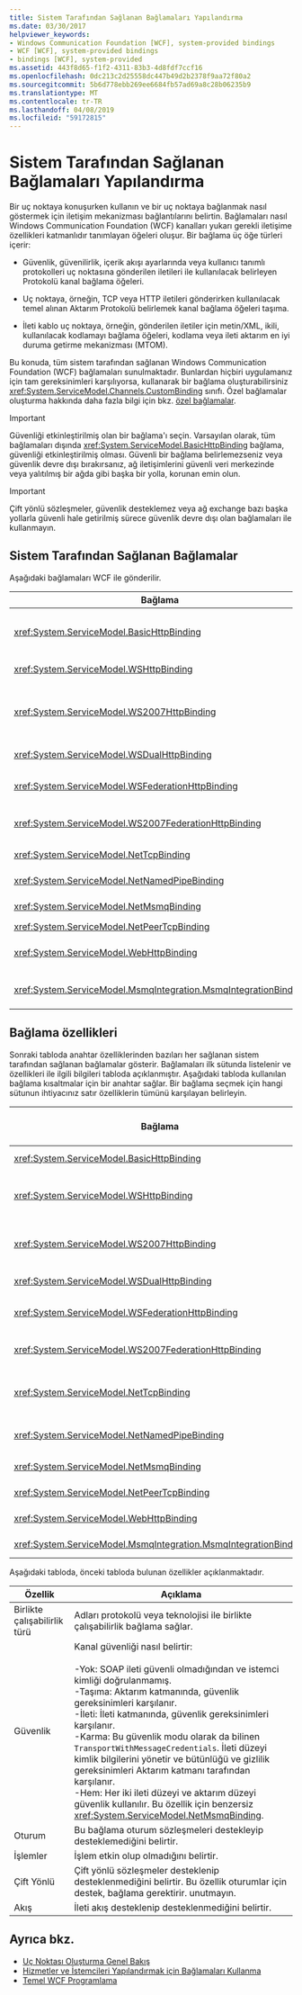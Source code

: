 ```yaml
---
title: Sistem Tarafından Sağlanan Bağlamaları Yapılandırma
ms.date: 03/30/2017
helpviewer_keywords:
- Windows Communication Foundation [WCF], system-provided bindings
- WCF [WCF], system-provided bindings
- bindings [WCF], system-provided
ms.assetid: 443f8d65-f1f2-4311-83b3-4d8fdf7ccf16
ms.openlocfilehash: 0dc213c2d25558dc447b49d2b2378f9aa72f80a2
ms.sourcegitcommit: 5b6d778ebb269ee6684fb57ad69a8c28b06235b9
ms.translationtype: MT
ms.contentlocale: tr-TR
ms.lasthandoff: 04/08/2019
ms.locfileid: "59172815"
---
```

# <a name="configuring-system-provided-bindings"></a>Sistem Tarafından Sağlanan Bağlamaları Yapılandırma
Bir uç noktaya konuşurken kullanın ve bir uç noktaya bağlanmak nasıl göstermek için iletişim mekanizması bağlantılarını belirtin. Bağlamaları nasıl Windows Communication Foundation (WCF) kanalları yukarı gerekli iletişime özellikleri katmanlıdır tanımlayan öğeleri oluşur. Bir bağlama üç öğe türleri içerir:  
  
-   Güvenlik, güvenilirlik, içerik akışı ayarlarında veya kullanıcı tanımlı protokolleri uç noktasına gönderilen iletileri ile kullanılacak belirleyen Protokolü kanal bağlama öğeleri.  
  
-   Uç noktaya, örneğin, TCP veya HTTP iletileri gönderirken kullanılacak temel alınan Aktarım Protokolü belirlemek kanal bağlama öğeleri taşıma.  
  
-   İleti kablo uç noktaya, örneğin, gönderilen iletiler için metin/XML, ikili, kullanılacak kodlamayı bağlama öğeleri, kodlama veya ileti aktarım en iyi duruma getirme mekanizması (MTOM).  
  
 Bu konuda, tüm sistem tarafından sağlanan Windows Communication Foundation (WCF) bağlamaları sunulmaktadır. Bunlardan hiçbiri uygulamanız için tam gereksinimleri karşılıyorsa, kullanarak bir bağlama oluşturabilirsiniz <xref:System.ServiceModel.Channels.CustomBinding> sınıfı. Özel bağlamalar oluşturma hakkında daha fazla bilgi için bkz. [özel bağlamalar](../../../../docs/framework/wcf/extending/custom-bindings.md).  
  
> [!IMPORTANT]
>  Güvenliği etkinleştirilmiş olan bir bağlama'ı seçin. Varsayılan olarak, tüm bağlamaları dışında <xref:System.ServiceModel.BasicHttpBinding> bağlama, güvenliği etkinleştirilmiş olması. Güvenli bir bağlama belirlemezseniz veya güvenlik devre dışı bırakırsanız, ağ iletişimlerini güvenli veri merkezinde veya yalıtılmış bir ağda gibi başka bir yolla, korunan emin olun.  
  
> [!IMPORTANT]
>  Çift yönlü sözleşmeler, güvenlik desteklemez veya ağ exchange bazı başka yollarla güvenli hale getirilmiş sürece güvenlik devre dışı olan bağlamaları ile kullanmayın.  
  
## <a name="system-provided-bindings"></a>Sistem Tarafından Sağlanan Bağlamalar  
 Aşağıdaki bağlamaları WCF ile gönderilir.  
  
|Bağlama|Yapılandırma öğesi|Açıklama|  
|-------------|---------------------------|-----------------|  
|<xref:System.ServiceModel.BasicHttpBinding>|[\<basicHttpBinding >](../../../../docs/framework/configure-apps/file-schema/wcf/basichttpbinding.md)|WS-temel profil uyumlu Web Hizmetleri ile Örneğin, ASP.NET Web hizmetlerini (ASMX) iletişim kurmak için uygun bir bağlama-tabanlı hizmetler. Bu bağlama taşıma ve metin/XML ileti kodlama varsayılan olarak HTTP kullanır.|  
|<xref:System.ServiceModel.WSHttpBinding>|[\<wsHttpBinding>](../../../../docs/framework/configure-apps/file-schema/wcf/wshttpbinding.md)|Uygun olmayan yönlü Hizmet sözleşmeleri için güvenli ve birlikte çalışabilen bağlama.|  
|<xref:System.ServiceModel.WS2007HttpBinding>|[\<ws2007HttpBinding>](../../../../docs/framework/configure-apps/file-schema/wcf/ws2007httpbinding.md)|Doğru sürümleri için destek sağlayan güvenli ve birlikte çalışabilen bağlama <xref:System.ServiceModel.WSHttpBinding.Security%2A>, <xref:System.ServiceModel.ReliableSession>, ve <xref:System.ServiceModel.WSHttpBindingBase.TransactionFlow%2A> bağlama öğeleri.|  
|<xref:System.ServiceModel.WSDualHttpBinding>|[\<wsDualHttpBinding >](../../../../docs/framework/configure-apps/file-schema/wcf/wsdualhttpbinding.md)|Çift yönlü Hizmet sözleşmeleri veya SOAP aracıları üzerinden haberleşme için uygun olan güvenli ve birlikte çalışabilen bağlama.|  
|<xref:System.ServiceModel.WSFederationHttpBinding>|[\<wsFederationHttpBinding>](../../../../docs/framework/configure-apps/file-schema/wcf/wsfederationhttpbinding.md)|Bir güvenli ve birlikte çalışabilen bağlama verimli bir şekilde kimliğini doğrulamak ve kullanıcılara yetki vermek için bir Federasyon olan kuruluşların etkinleştirme WS-Federasyon protokolünü destekler.|  
|<xref:System.ServiceModel.WS2007FederationHttpBinding>|[\<ws2007FederationHttpBinding >](../../../../docs/framework/configure-apps/file-schema/wcf/ws2007federationhttpbinding.md)|Türetilen bir güvenli ve birlikte çalışabilen bağlama <xref:System.ServiceModel.WS2007HttpBinding> ve birleşik güvenliği destekler.|  
|<xref:System.ServiceModel.NetTcpBinding>|[\<netTcpBinding>](../../../../docs/framework/configure-apps/file-schema/wcf/nettcpbinding.md)|Bir güvenli ve en iyi duruma getirilmiş bağlama WCF uygulamalar arasında çapraz makine haberleşmesi için uygundur.|  
|<xref:System.ServiceModel.NetNamedPipeBinding>|[\<netNamedPipeBinding>](../../../../docs/framework/configure-apps/file-schema/wcf/netnamedpipebinding.md)|Makinede, WCF uygulamalar arasında iletişim için uygun olan güvenli, güvenilir ve iyileştirilmiş bir bağlama.|  
|<xref:System.ServiceModel.NetMsmqBinding>|[\<netMsmqBinding>](../../../../docs/framework/configure-apps/file-schema/wcf/netmsmqbinding.md)|Sıraya alınan bir bağlama WCF uygulamalar arasında çapraz makine haberleşmesi için uygundur.|  
|<xref:System.ServiceModel.NetPeerTcpBinding>|[\<netPeerTcpBinding>](../../../../docs/framework/configure-apps/file-schema/wcf/netpeertcpbinding.md)|Güvenli, çok makineli iletişimi sağlayan bir bağlama.|  
|<xref:System.ServiceModel.WebHttpBinding>|[\<webHttpBinding>](../../../../docs/framework/configure-apps/file-schema/wcf/webhttpbinding.md)|SOAP iletileri yerine HTTP istekleri aracılığıyla kullanıma sunulan WCF Web Hizmetleri için uç noktası yapılandırmak için kullanılan bir bağlama.|  
|<xref:System.ServiceModel.MsmqIntegration.MsmqIntegrationBinding>|[\<MsmqIntegrationBinding >](../../../../docs/framework/configure-apps/file-schema/wcf/msmqintegrationbinding.md)|WCF uygulaması ve mevcut Message Queuing (MSMQ olarak da bilinir) arasında çapraz makine haberleşmesi için uygun bir bağlama uygulamalar.|  
  
## <a name="binding-features"></a>Bağlama özellikleri  
 Sonraki tabloda anahtar özelliklerinden bazıları her sağlanan sistem tarafından sağlanan bağlamalar gösterir. Bağlamaları ilk sütunda listelenir ve özellikleri ile ilgili bilgileri tabloda açıklanmıştır. Aşağıdaki tabloda kullanılan bağlama kısaltmalar için bir anahtar sağlar. Bir bağlama seçmek için hangi sütunun ihtiyacınız satır özelliklerin tümünü karşılayan belirleyin.  
  
|Bağlama|Birlikte Çalışabilirlik|(Varsayılan) güvenlik modu|Oturum<br /><br /> (Varsayılan)|İşlemler|Çift Yönlü|  
|-------------|----------------------|----------------------------------|-----------------------------|------------------|------------|  
|<xref:System.ServiceModel.BasicHttpBinding>|Temel Profil 1.1|(Hiçbiri) taşıma, Message, karma|Yok, (yok)|(Hiçbiri)|yok|  
|<xref:System.ServiceModel.WSHttpBinding>|WS|Karma hiçbiri, taşıma (mesaj)|(Hiçbiri) taşıma, güvenilir oturum|Evet (hiçbiri)|yok|  
|<xref:System.ServiceModel.WS2007HttpBinding>|WS-Security, WS-Trust, WS-SecureConversation, WS-SecurityPolicy|Karma hiçbiri, taşıma (mesaj)|(Hiçbiri) taşıma, güvenilir oturum|Evet (hiçbiri)|yok|  
|<xref:System.ServiceModel.WSDualHttpBinding>|WS|Hiçbiri (mesaj)|(Güvenilir oturum)|Evet (hiçbiri)|Evet|  
|<xref:System.ServiceModel.WSFederationHttpBinding>|WS-Federation|Hiçbiri (mesaj), karma|(Hiçbiri) güvenilir oturum|Evet (hiçbiri)|Hayır|  
|<xref:System.ServiceModel.WS2007FederationHttpBinding>|WS-Federation|Hiçbiri (mesaj), karma|(Hiçbiri) güvenilir oturum|Evet (hiçbiri)|Hayır|  
|<xref:System.ServiceModel.NetTcpBinding>|.NET|Hiçbiri (taşıma), Message,<br /><br /> Karma|Güvenilir oturum, (taşıma)|Evet (hiçbiri)|Evet|  
|<xref:System.ServiceModel.NetNamedPipeBinding>|.NET|Yok,<br /><br /> (Taşıma)|Hiçbiri (taşıma)|Evet (hiçbiri)|Evet|  
|<xref:System.ServiceModel.NetMsmqBinding>|.NET|Yoktur, ileti (taşıma), her ikisi de|(Hiçbiri)|Evet (hiçbiri)|Hayır|  
|<xref:System.ServiceModel.NetPeerTcpBinding>|Eş|Yoktur, ileti (taşıma), karma|(Hiçbiri)|(Hiçbiri)|Evet|  
|<xref:System.ServiceModel.WebHttpBinding>|.NET|None, taşıma, TransportCredentialOnly|(Hiçbiri)|(Hiçbiri)|yok|  
|<xref:System.ServiceModel.MsmqIntegration.MsmqIntegrationBinding>|MSMQ|Hiçbiri (taşıma)|(Hiçbiri)|Evet (hiçbiri)|yok|  
  
 Aşağıdaki tabloda, önceki tabloda bulunan özellikler açıklanmaktadır.  
  
|Özellik|Açıklama|  
|-------------|-----------------|  
|Birlikte çalışabilirlik türü|Adları protokolü veya teknolojisi ile birlikte çalışabilirlik bağlama sağlar.|  
|Güvenlik|Kanal güvenliği nasıl belirtir:<br /><br /> -Yok: SOAP ileti güvenli olmadığından ve istemci kimliği doğrulanmamış.<br />-Taşıma: Aktarım katmanında, güvenlik gereksinimleri karşılanır.<br />-İleti: İleti katmanında, güvenlik gereksinimleri karşılanır.<br />-Karma: Bu güvenlik modu olarak da bilinen `TransportWithMessageCredentials`. İleti düzeyi kimlik bilgilerini yönetir ve bütünlüğü ve gizlilik gereksinimleri Aktarım katmanı tarafından karşılanır.<br />-Hem: Her iki ileti düzeyi ve aktarım düzeyi güvenlik kullanılır. Bu özellik için benzersiz <xref:System.ServiceModel.NetMsmqBinding>.|  
|Oturum|Bu bağlama oturum sözleşmeleri destekleyip desteklemediğini belirtir.|  
|İşlemler|İşlem etkin olup olmadığını belirtir.|  
|Çift Yönlü|Çift yönlü sözleşmeler desteklenip desteklenmediğini belirtir. Bu özellik oturumlar için destek, bağlama gerektirir. unutmayın.|  
|Akış|İleti akış desteklenip desteklenmediğini belirtir.|  
  
## <a name="see-also"></a>Ayrıca bkz.

- [Uç Noktası Oluşturma Genel Bakış](../../../../docs/framework/wcf/endpoint-creation-overview.md)
- [Hizmetler ve İstemcileri Yapılandırmak için Bağlamaları Kullanma](../../../../docs/framework/wcf/using-bindings-to-configure-services-and-clients.md)
- [Temel WCF Programlama](../../../../docs/framework/wcf/basic-wcf-programming.md)
